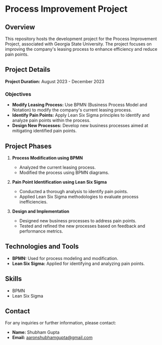 # Process Improvement Project

## Overview
This repository hosts the development project for the Process Improvement Project, associated with Georgia State University. The project focuses on improving the company's leasing process to enhance efficiency and reduce pain points.

## Project Details
**Project Duration:** August 2023 - December 2023

### Objectives
- **Modify Leasing Process:** Use BPMN (Business Process Model and Notation) to modify the company's current leasing process.
- **Identify Pain Points:** Apply Lean Six Sigma principles to identify and analyze pain points within the process.
- **Design New Processes:** Develop new business processes aimed at mitigating identified pain points.

## Project Phases
1. **Process Modification using BPMN**
   - Analyzed the current leasing process.
   - Modified the process using BPMN diagrams.

2. **Pain Point Identification using Lean Six Sigma**
   - Conducted a thorough analysis to identify pain points.
   - Applied Lean Six Sigma methodologies to evaluate process inefficiencies.

3. **Design and Implementation**
   - Designed new business processes to address pain points.
   - Tested and refined the new processes based on feedback and performance metrics.

## Technologies and Tools
- **BPMN:** Used for process modeling and modification.
- **Lean Six Sigma:** Applied for identifying and analyzing pain points.



## Skills
- BPMN
- Lean Six Sigma



## Contact
For any inquiries or further information, please contact:
- **Name:** Shubham Gupta
- **Email:** aaronshubhamgupta@gmail.com
